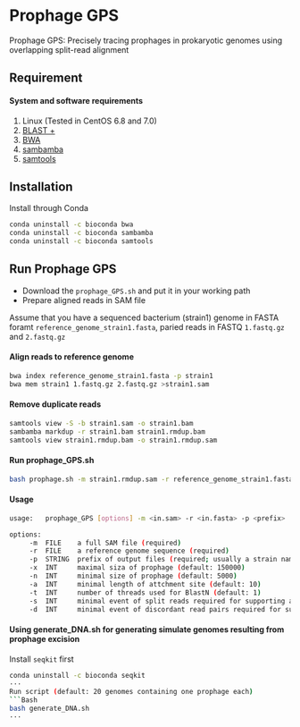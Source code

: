 Prophage GPS
========

Prophage GPS: Precisely tracing prophages in prokaryotic genomes using overlapping split-read alignment

Requirement
------

#### System and software requirements

1. Linux (Tested in CentOS 6.8 and 7.0)
2. [BLAST +](https://ftp.ncbi.nlm.nih.gov/blast/executables/blast+/2.10.1/)
3. [BWA](http://bio-bwa.sourceforge.net/)
4. [sambamba](http://lomereiter.github.io/sambamba/)
5. [samtools](http://www.htslib.org/)

Installation
------

Install through Conda
```Bash
conda uninstall -c bioconda bwa
conda uninstall -c bioconda sambamba
conda uninstall -c bioconda samtools
```
Run Prophage GPS
------

* Download the `prophage_GPS.sh` and put it in your working path
* Prepare aligned reads in SAM file

Assume that you have a sequenced bacterium (strain1) genome in FASTA foramt `reference_genome_strain1.fasta`, paried reads in FASTQ `1.fastq.gz` and `2.fastq.gz`

#### Align reads to reference genome
```Bash
bwa index reference_genome_strain1.fasta -p strain1
bwa mem strain1 1.fastq.gz 2.fastq.gz >strain1.sam
```
#### Remove duplicate reads
```Bash
samtools view -S -b strain1.sam -o strain1.bam
sambamba markdup -r strain1.bam strain1.rmdup.bam
samtools view strain1.rmdup.bam -o strain1.rmdup.sam 
```
#### Run prophage_GPS.sh
```Bash
bash prophage.sh -m strain1.rmdup.sam -r reference_genome_strain1.fasta -p strain1
```
#### Usage

```Bash
usage:   prophage_GPS [options] -m <in.sam> -r <in.fasta> -p <prefix>

options:
     -m  FILE    a full SAM file (required)
     -r  FILE    a reference genome sequence (required)
     -p  STRING  prefix of output files (required; usually a strain name or a sample name)
     -x  INT     maximal siza of prophage (default: 150000)
     -n  INT     minimal size of prophage (default: 5000)
     -a  INT     minimal length of attchment site (default: 10)
     -t  INT     number of threads used for BlastN (default: 1)
     -s  INT     minimal event of split reads required for supporting a prophage candidate
     -d  INT     minimal event of discordant read pairs required for supporting a prophage candidat
```
#### Using generate_DNA.sh for generating simulate genomes resulting from prophage excision

Install `seqkit` first
```Bash
conda uninstall -c bioconda seqkit
···
Run script (default: 20 genomes containing one prophage each)
```Bash
bash generate_DNA.sh
···
